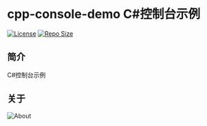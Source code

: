 # cpp-console-demo C#控制台示例

[![License](https://img.shields.io/github/license/ALI1416/cpp-console-demo?label=License)](https://www.apache.org/licenses/LICENSE-2.0.txt)
[![Repo Size](https://img.shields.io/github/repo-size/ALI1416/cpp-console-demo?label=Repo%20Size&color=success)](https://github.com/ALI1416/cpp-console-demo/archive/refs/heads/master.zip)

## 简介

C#控制台示例

## 关于

<picture>
  <source media="(prefers-color-scheme: dark)" srcset="https://www.404z.cn/images/about.dark.svg">
  <img alt="About" src="https://www.404z.cn/images/about.light.svg">
</picture>
